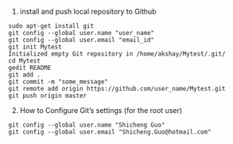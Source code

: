 1. install and push local repository to Github 
```
sudo apt-get install git
git config --global user.name "user_name"
git config --global user.email "email_id"
git init Mytest
Initialized empty Git repository in /home/akshay/Mytest/.git/
cd Mytest
gedit README
git add .
git commit -m "some_message"
git remote add origin https://github.com/user_name/Mytest.git
git push origin master
```
2. How to Configure Git’s settings (for the root user)
```
git config --global user.name "Shicheng Guo"
git config --global user.email "Shicheng.Guo@hotmail.com"
```
